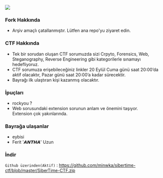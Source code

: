 ![](https://raw.githubusercontent.com/sibertime/sibertime-vulnerable-web-application/master/img/readme/logo.png)

### Fork Hakkında
- Arşiv amaçlı çatallanmıştır. Lütfen ana repo'yu ziyaret edin.

### CTF Hakkında
- Tek bir sorudan oluşan CTF sorumuzda sizi Crpyto, Forensics, Web, Steganography, Reverse Engineering gibi kategorilerle sınamayı hedefliyoruz.
- CTF sorumuza erişebileceğiniz linkler 20 Eylül Cuma günü saat 20:00’da aktif olacaktır, Pazar günü saat 20:00’a kadar sürecektir. 
- Bayrağı ilk ulaştıran kişi kazanmış olacaktır.

### İpuçları
- rockyou ?
- Web sorusundaki extension sorunun anlam ve önemini taşıyor. Extension çok yakınlarında.

### Bayrağa ulaşanlar
- eybisi
- Ferit '𝘼𝙉𝙏𝙃𝘼' Uzun

### İndir
`Github üzerinden(Aktif)` : <https://github.com/minwka/sibertime-ctf/blob/master/SiberTime-CTF.zip>
